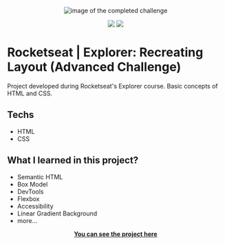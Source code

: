 <p align="center">
  <img src="https://i.ibb.co/2q3Ffsw/projecthere.png" alt="image of the completed challenge">
</p>

<div align="center" dir="auto">
  <img
    src="https://img.shields.io/badge/HTML5-E34F26?style=for-the-badge&logo=html5&logoColor=white"
    style="max-width: 100%"
  />
  <img
    src="https://img.shields.io/badge/CSS3-1572B6?style=for-the-badge&logo=css3&logoColor=white"
    style="max-width: 100%"
  />
</div>


<h1>Rocketseat | Explorer: Recreating Layout (Advanced Challenge)</h1>


Project developed during Rocketseat's Explorer course.
Basic concepts of HTML and CSS.



## Techs

- HTML
- CSS

## What I learned in this project? 

- Semantic HTML
- Box Model
- DevTools
- Flexbox
- Accessibility
- Linear Gradient Background
- more...

<p align="center">
  <a
    href="https://fabioszam.github.io/rocketseat-explorer-recreatinglayout/"
    target="_blank"
  >
    <strong>You can see the project here</strong>
  </a>
</p>
